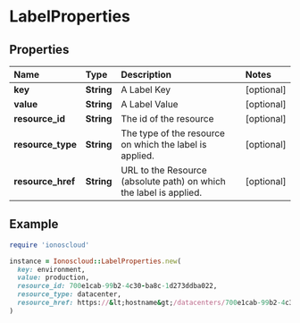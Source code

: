 # LabelProperties

## Properties

| Name | Type | Description | Notes |
| :--- | :--- | :--- | :--- |
| **key** | **String** | A Label Key | \[optional\] |
| **value** | **String** | A Label Value | \[optional\] |
| **resource\_id** | **String** | The id of the resource | \[optional\] |
| **resource\_type** | **String** | The type of the resource on which the label is applied. | \[optional\] |
| **resource\_href** | **String** | URL to the Resource \(absolute path\) on which the label is applied. | \[optional\] |

## Example

```ruby
require 'ionoscloud'

instance = Ionoscloud::LabelProperties.new(
  key: environment,
  value: production,
  resource_id: 700e1cab-99b2-4c30-ba8c-1d273ddba022,
  resource_type: datacenter,
  resource_href: https://&lt;hostname&gt;/datacenters/700e1cab-99b2-4c30-ba8c-1d273ddba022
)
```

